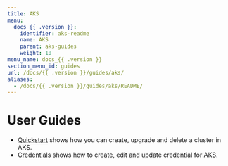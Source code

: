 ```yaml
---
title: AKS
menu:
  docs_{{ .version }}:
    identifier: aks-readme
    name: AKS
    parent: aks-guides
    weight: 10
menu_name: docs_{{ .version }}
section_menu_id: guides
url: /docs/{{ .version }}/guides/aks/
aliases:
  - /docs/{{ .version }}/guides/aks/README/
---
```


# User Guides

- [Quickstart](/docs/guides/aks/quickstart/) shows how you can create, upgrade and delete a cluster in AKS.
- [Credentials](/docs/guides/aks/credentials/) shows how to create, edit and update credential for AKS.
